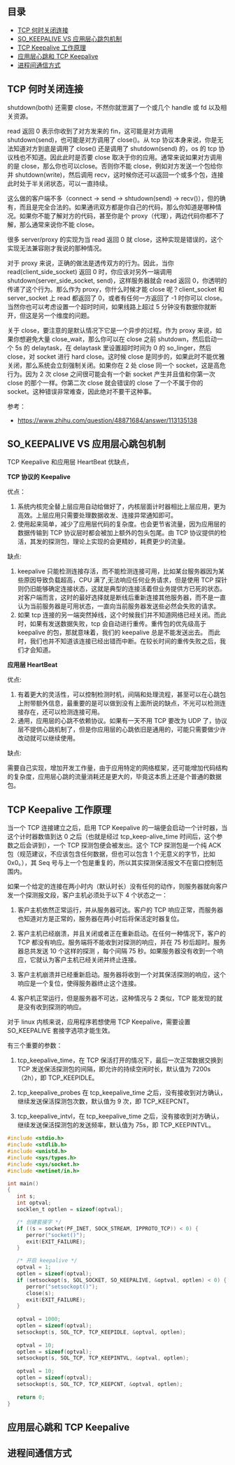 ## 目录

- [TCP 何时关闭连接](#TCP-何时关闭连接)
- [SO_KEEPALIVE VS 应用层心跳包机制](#SO_KEEPALIVE-VS-应用层心跳包机制)
- [TCP Keepalive 工作原理](#TCP-Keepalive-工作原理)
- [应用层心跳和 TCP Keepalive](#应用层心跳和-TCP-Keepalive)
- [进程间通信方式](#进程间通信方式)


## TCP 何时关闭连接

shutdown(both) 还需要 close，不然你就泄漏了一个或几个 handle 或 fd 以及相关资源。

read 返回 0 表示你收到了对方发来的 fin，这可能是对方调用 shutdown(send)，也可能是对方调用了 close()。从 tcp 协议本身来说，你是无法知道对方到底是调用了 close() 还是调用了 shutdown(send) 的，os 的 tcp 协议栈也不知道。因此此时是否要 close 取决于你的应用。通常来说如果对方调用的是 close，那么你也可以close。否则你不能 close，例如对方发送一个包给你并 shutdown(write)，然后调用 recv，这时候你还可以返回一个或多个包，连接此时处于半关闭状态，可以一直持续。

这么做的客户端不多（connect -> send -> shtudown(send) -> recv()），但的确有，而且是完全合法的。如果通讯双方都是你自己的代码，那么你知道是哪种情况。如果你不能了解对方的代码，甚至你是个 proxy（代理），两边代码你都不了解，那么通常来说你不能 close。

很多 server/proxy 的实现为当 read 返回 0 就 close，这种实现是错误的，这个实现无法兼容刚才我说的那种情况。

对于 proxy 来说，正确的做法是透传双方的行为。因此，当你 read(client_side_socket) 返回 0 时，你应该对另外一端调用 shutdown(server_side_socket, send)，这样服务器就会 read 返回 0，你透明的传递了这个行为。那么作为 proxy，你什么时候才能 close 呢？client_socket 和 server_socket 上 read 都返回了 0，或者有任何一方返回了 -1 时你可以 close。当然你也可以考虑设置一个超时时间，如果线路上超过 5 分钟没有数据你就断开，但这是另一个维度的问题。

关于 close，要注意的是默认情况下它是一个异步的过程。作为 proxy 来说，如果你想避免大量 close_wait，那么你可以在 close 之前 shutdown，然后启动一个 5s 的 delaytask，在 delaytask 里设置超时时间为 0 的 so_linger，然后 close，对 socket 进行 hard close。这时候 close 是同步的，如果此时不能优雅关闭，那么系统会立刻强制关闭。如果你在 2 处 close 同一个 socket，这是高危行为。因为 2 次 close 之间很可能会有一个新 socket 产生并且值和你第一次 close 的那个一样。你第二次 close 就会错误的 close 了一个不属于你的 socket。这种错误非常难查，因此绝对不要干这种事。

参考：

- <https://www.zhihu.com/question/48871684/answer/113135138>

## SO_KEEPALIVE VS 应用层心跳包机制

TCP Keepalive 和应用层 HeartBeat 优缺点，

**TCP 协议的 Keepalive**

优点：

1. 系统内核完全替上层应用自动给做好了，内核层面计时器相比上层应用，更为高效。上层应用只需要处理数据收发、连接异常通知即可。
2. 使用起来简单，减少了应用层代码的复杂度。也会更节省流量，因为应用层的数据传输到 TCP 协议层时都会被加上额外的包头包尾。由 TCP 协议提供的检活，其发的探测包，理论上实现的会更精妙，耗费更少的流量。

缺点:

1. keepalive 只能检测连接存活，而不能检测连接可用，比如某台服务器因为某些原因导致负载超高，CPU 满了,无法响应任何业务请求，但是使用 TCP 探针则仍旧能够确定连接状态，这就是典型的连接活着但业务提供方已死的状态。对客户端而言，这时的最好选择就是断线后重新连接其他服务器，而不是一直认为当前服务器是可用状态，一直向当前服务器发送些必然会失败的请求。
2. 如果 tcp 连接的另一端突然掉线，这个时候我们并不知道网络已经关闭。而此时，如果有发送数据失败，tcp 会自动进行重传。重传包的优先级高于 keepalive 的包，那就意味着，我们的 keepalive 总是不能发送出去。 而此时，我们也并不知道该连接已经出错而中断。在较长时间的重传失败之后，我们才会知道。

**应用层 HeartBeat**

优点:

1. 有着更大的灵活性，可以控制检测时机，间隔和处理流程，甚至可以在心跳包上附带额外信息，最重要的是可以做到没有上面所说的缺点，不光可以检测连接存在，还可以检测连接可用。
2. 通用，应用层的心跳不依赖协议。如果有一天不用 TCP 要改为 UDP 了，协议层不提供心跳机制了，但是你应用层的心跳依旧是通用的，可能只需要做少许改动就可以继续使用。

缺点:

需要自己实现，增加开发工作量，由于应用特定的网络框架，还可能增加代码结构的复杂度，应用层心跳的流量消耗还是更大的，毕竟这本质上还是个普通的数据包。

## TCP Keepalive 工作原理

当一个 TCP 连接建立之后，启用 TCP Keepalive 的一端便会启动一个计时器，当这个计时器数值到达 0 之后（也就是经过 tcp_keep-alive_time 时间后，这个参数之后会讲到），一个 TCP 探测包便会被发出。这个 TCP 探测包是一个纯 ACK 包（规范建议，不应该包含任何数据，但也可以包含 1 个无意义的字节，比如 0x0。），其 Seq 号与上一个包是重复的，所以其实探测保活报文不在窗口控制范围内。

如果一个给定的连接在两小时内（默认时长）没有任何的动作，则服务器就向客户发一个探测报文段，客户主机必须处于以下 4 个状态之一：

1. 客户主机依然正常运行，并从服务器可达。客户的 TCP 响应正常，而服务器也知道对方是正常的，服务器在两小时后将保活定时器复位。

2. 客户主机已经崩溃，并且关闭或者正在重新启动。在任何一种情况下，客户的 TCP 都没有响应。服务端将不能收到对探测的响应，并在 75 秒后超时。服务器总共发送 10 个这样的探测 ，每个间隔 75 秒。如果服务器没有收到一个响应，它就认为客户主机已经关闭并终止连接。

3. 客户主机崩溃并已经重新启动。服务器将收到一个对其保活探测的响应，这个响应是一个复位，使得服务器终止这个连接。

4. 客户机正常运行，但是服务器不可达，这种情况与 2 类似，TCP 能发现的就是没有收到探测的响应。

对于 linux 内核来说，应用程序若想使用 TCP Keepalive，需要设置 SO_KEEPALIVE 套接字选项才能生效。

有三个重要的参数：

1. tcp_keepalive_time，在 TCP 保活打开的情况下，最后一次正常数据交换到 TCP 发送保活探测包的间隔，即允许的持续空闲时长，默认值为 7200s（2h），即 TCP_KEEPIDLE。

2. tcp_keepalive_probes 在 tcp_keepalive_time 之后，没有接收到对方确认，继续发送保活探测包次数，默认值为 9 次，即 TCP_KEEPCNT。

3. tcp_keepalive_intvl，在 tcp_keepalive_time 之后，没有接收到对方确认，继续发送保活探测包的发送频率，默认值为 75s，即 TCP_KEEPINTVL。

```c
#include <stdio.h>
#include <stdlib.h>
#include <unistd.h>
#include <sys/types.h>
#include <sys/socket.h>
#include <netinet/in.h>

int main()
{
   int s;
   int optval;
   socklen_t optlen = sizeof(optval);

   /* 创建套接字 */
   if ((s = socket(PF_INET, SOCK_STREAM, IPPROTO_TCP)) < 0) {
      perror("socket()");
      exit(EXIT_FAILURE);
   }

   /* 开启 keepalive */
   optval = 1;
   optlen = sizeof(optval);
   if (setsockopt(s, SOL_SOCKET, SO_KEEPALIVE, &optval, optlen) < 0) {
      perror("setsockopt()");
      close(s);
      exit(EXIT_FAILURE);
   }
   
   optval = 1000;
   optlen = sizeof(optval);
   setsockopt(s, SOL_TCP, TCP_KEEPIDLE, &optval, optlen);
   
   optval = 10;
   optlen = sizeof(optval);
   setsockopt(s, SOL_TCP, TCP_KEEPINTVL, &optval, optlen);
   
   optval = 10;
   optlen = sizeof(optval);
   setsockopt(s, SOL_TCP, TCP_KEEPCNT, &optval, optlen);
   
   return 0;
}

```

## 应用层心跳和 TCP Keepalive

## 进程间通信方式

## 
